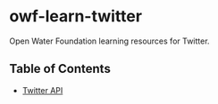 # owf-learn-twitter
Open Water Foundation learning resources for Twitter.

## Table of Contents ##
* [Twitter API](/twitter-api.md)
